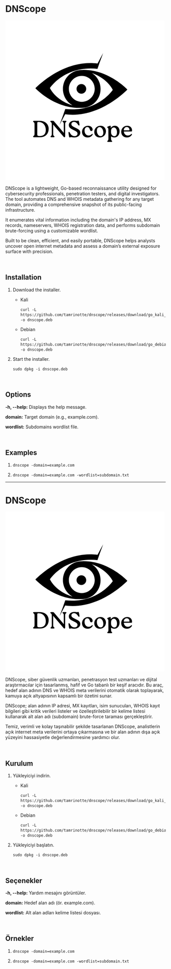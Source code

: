 # DNScope
![DNScopeLogo](https://raw.githubusercontent.com/tamrinotte/dnscope/go/app_images/dnscope_logo.png)

DNScope is a lightweight, Go-based reconnaissance utility designed for cybersecurity professionals, penetration testers, and digital investigators. The tool automates DNS and WHOIS metadata gathering for any target domain, providing a comprehensive snapshot of its public-facing infrastructure.

It enumerates vital information including the domain's IP address, MX records, nameservers, WHOIS registration data, and performs subdomain brute-forcing using a customizable wordlist.

Built to be clean, efficient, and easily portable, DNScope helps analysts uncover open internet metadata and assess a domain’s external exposure surface with precision.

<br>

## Installation

1) Download the installer.

	- Kali

	      curl -L https://github.com/tamrinotte/dnscope/releases/download/go_kali_v1.0/dnscope.deb -o dnscope.deb

	- Debian

	      curl -L https://github.com/tamrinotte/dnscope/releases/download/go_debian_v1.0/dnscope.deb -o dnscope.deb

2) Start the installer.

       sudo dpkg -i dnscope.deb

<br>

## Options

__-h, --help:__ Displays the help message.

__domain:__ Target domain (e.g., example.com).

__wordlist:__ Subdomains wordlist file.

<br>

## Examples

1)
       dnscope -domain=example.com

2)
       dnscope -domain=example.com -wordlist=subdomain.txt


---

# DNScope
![DNScopeLogo](https://raw.githubusercontent.com/tamrinotte/dnscope/go/app_images/dnscope_logo.png)

DNScope, siber güvenlik uzmanları, penetrasyon test uzmanları ve dijital araştırmacılar için tasarlanmış, hafif ve Go tabanlı bir keşif aracıdır. Bu araç, hedef alan adının DNS ve WHOIS meta verilerini otomatik olarak toplayarak, kamuya açık altyapısının kapsamlı bir özetini sunar.

DNScope; alan adının IP adresi, MX kayıtları, isim sunucuları, WHOIS kayıt bilgileri gibi kritik verileri listeler ve özelleştirilebilir bir kelime listesi kullanarak alt alan adı (subdomain) brute-force taraması gerçekleştirir.

Temiz, verimli ve kolay taşınabilir şekilde tasarlanan DNScope, analistlerin açık internet meta verilerini ortaya çıkarmasına ve bir alan adının dışa açık yüzeyini hassasiyetle değerlendirmesine yardımcı olur.

<br>

## Kurulum

1) Yükleyiciyi indirin.

	- Kali

	      curl -L https://github.com/tamrinotte/dnscope/releases/download/go_kali_v1.0/dnscope.deb -o dnscope.deb

	- Debian

	      curl -L https://github.com/tamrinotte/dnscope/releases/download/go_debian_v1.0/dnscope.deb -o dnscope.deb

2) Yükleyiciyi başlatın.

       sudo dpkg -i dnscope.deb

<br>

## Seçenekler

__-h, --help:__ Yardım mesajını görüntüler.

__domain:__ Hedef alan adı (ör. example.com).

__wordlist:__ Alt alan adları kelime listesi dosyası.

<br>

## Örnekler

1)
       dnscope -domain=example.com

2)
       dnscope -domain=example.com -wordlist=subdomain.txt